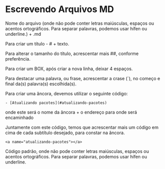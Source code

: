 # Escrevendo Arquivos MD

Nome do arquivo (onde não pode conter letras maiúsculas, espaços ou acentos ortográficos. Para separar palavras, podemos usar hífen ou underline.) + .md

Para criar um título - # + texto.

Para alterar o tamanho do título, acrescentar mais ##, conforme preferência.

Para criar um BOX, após criar a nova linha, deixar 4 espaços.

Para destacar uma palavra, ou frase, acrescentar a crase (`), no começo e final da(s) palavra(s) escolhida(s). 

Para criar uma âncora, devemos utilizar o seguinte código:

    - [Atualizando pacotes](#atualizando-pacotes)

onde este será o nome da âncora + o endereço para onde será encaminhado 

Juntamente com este código, temos que acrescentar mais um código em cima de cada subtítulo desejado, para constar na âncora.

    <a name="atualizando-pacotes"></a> 

Código padrão, onde não pode conter letras maiúsculas, espaços ou acentos ortográficos. Para separar palavras, podemos usar hífen ou underline.





